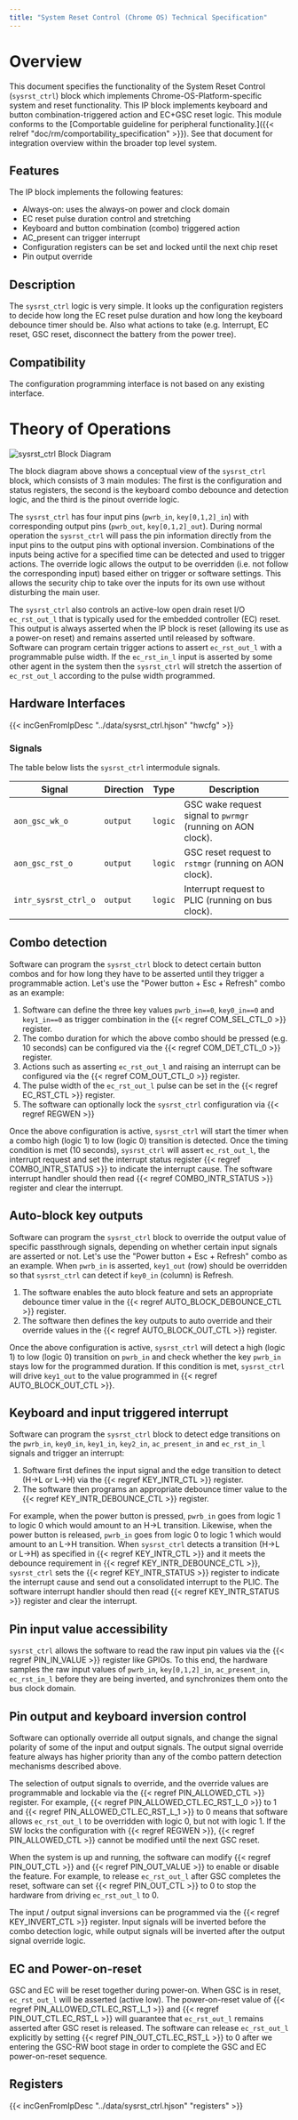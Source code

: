 ```yaml
---
title: "System Reset Control (Chrome OS) Technical Specification"
---
```


# Overview

This document specifies the functionality of the System Reset Control (`sysrst_ctrl`) block which implements Chrome-OS-Platform-specific system and reset functionality.
This IP block implements keyboard and button combination-triggered action and EC+GSC reset logic.
This module conforms to the [Comportable guideline for peripheral functionality.]({{< relref "doc/rm/comportability_specification" >}}).
See that document for integration overview within the broader top level system.

## Features

The IP block implements the following features:

- Always-on: uses the always-on power and clock domain
- EC reset pulse duration control and stretching
- Keyboard and button combination (combo) triggered action
- AC_present can trigger interrupt 
- Configuration registers can be set and locked until the next chip reset
- Pin output override

## Description

The `sysrst_ctrl` logic is very simple.
It looks up the configuration registers to decide how long the EC reset pulse duration and how long the keyboard debounce timer should be. 
Also what actions to take (e.g. Interrupt, EC reset, GSC reset, disconnect the battery from the power tree).

## Compatibility

The configuration programming interface is not based on any existing interface.

# Theory of Operations

![`sysrst_ctrl` Block Diagram](sysrst_ctrl_blockdiagram.svg)

The block diagram above shows a conceptual view of the `sysrst_ctrl` block, which consists of 3 main modules:
The first is the configuration and status registers, the second is the keyboard combo debounce and detection logic, and the third is the pinout override logic.

The `sysrst_ctrl` has four input pins (`pwrb_in`, `key[0,1,2]_in`) with corresponding output pins (`pwrb_out`, `key[0,1,2]_out`).
During normal operation the `sysrst_ctrl` will pass the pin information directly from the input pins to the output pins with optional inversion.
Combinations of the inputs being active for a specified time can be detected and used to trigger actions. 
The override logic allows the output to be overridden (i.e. not follow the corresponding input) based either on trigger or software settings. 
This allows the security chip to take over the inputs for its own use without disturbing the main user.

The `sysrst_ctrl` also controls an active-low open drain reset I/O `ec_rst_out_l` that is typically used for the embedded controller (EC) reset.
This output is always asserted when the IP block is reset (allowing its use as a power-on reset) and remains asserted until released by software. 
Software can program certain trigger actions to assert `ec_rst_out_l` with a programmable pulse width.
If the `ec_rst_in_l` input is asserted by some other agent in the system then the `sysrst_ctrl` will stretch the assertion of `ec_rst_out_l` according to the pulse width programmed.

## Hardware Interfaces

{{< incGenFromIpDesc "../data/sysrst_ctrl.hjson" "hwcfg" >}}

### Signals

The table below lists the `sysrst_ctrl` intermodule signals.

Signal                                 | Direction | Type    | Description
---------------------------------------|-----------|---------|---------------
`aon_gsc_wk_o`                         | `output`  | `logic` |  GSC wake request signal to `pwrmgr` (running on AON clock).
`aon_gsc_rst_o`                        | `output`  | `logic` |  GSC reset request to `rstmgr` (running on AON clock).
`intr_sysrst_ctrl_o`                   | `output`  | `logic` |  Interrupt request to PLIC (running on bus clock).


## Combo detection

Software can program the `sysrst_ctrl` block to detect certain button combos and for how long they have to be asserted until they trigger a programmable action.
Let's use the "Power button + Esc + Refresh" combo as an example:

1. Software can define the three key values `pwrb_in==0`, `key0_in==0` and `key1_in==0` as trigger combination in the {{< regref COM_SEL_CTL_0 >}} register.
2. The combo duration for which the above combo should be pressed (e.g. 10 seconds) can be configured via the {{< regref COM_DET_CTL_0 >}} register.
3. Actions such as asserting `ec_rst_out_l` and raising an interrupt can be configured via the {{< regref COM_OUT_CTL_0 >}} register.
4. The pulse width of the `ec_rst_out_l` pulse can be set in the {{< regref EC_RST_CTL >}} register.
5. The software can optionally lock the `sysrst_ctrl` configuration via {{< regref REGWEN >}}

Once the above configuration is active, `sysrst_ctrl` will start the timer when a combo high (logic 1) to low (logic 0) transition is detected.
Once the timing condition is met (10 seconds), `sysrst_ctrl` will assert `ec_rst_out_l`, the interrupt request and set the interrupt status register {{< regref COMBO_INTR_STATUS >}} to indicate the interrupt cause.
The software interrupt handler should then read {{< regref COMBO_INTR_STATUS >}} register and clear the interrupt.

## Auto-block key outputs

Software can program the `sysrst_ctrl` block to override the output value of specific passthrough signals, depending on whether certain input signals are asserted or not.
Let's use the "Power button + Esc + Refresh" combo as an example.
When `pwrb_in` is asserted, `key1_out` (row) should be overridden so that `sysrst_ctrl` can detect if `key0_in` (column) is Refresh.

1. The software enables the auto block feature and sets an appropriate debounce timer value in the {{< regref AUTO_BLOCK_DEBOUNCE_CTL >}} register.
2. The software then defines the key outputs to auto override and their override values in the {{< regref AUTO_BLOCK_OUT_CTL >}} register.

Once the above configuration is active, `sysrst_ctrl` will detect a high (logic 1) to low (logic 0) transition on `pwrb_in` and check whether the key `pwrb_in` stays low for the programmed duration.
If this condition is met, `sysrst_ctrl` will drive `key1_out` to the value programmed in {{< regref AUTO_BLOCK_OUT_CTL >}}.

## Keyboard and input triggered interrupt

Software can program the `sysrst_ctrl` block to detect edge transitions on the `pwrb_in`, `key0_in`, `key1_in`, `key2_in`, `ac_present_in` and `ec_rst_in_l` signals and trigger an interrupt:

1. Software first defines the input signal and the edge transition to detect (H->L or L->H) via the {{< regref KEY_INTR_CTL >}} register.
2. The software then programs an appropriate debounce timer value to the {{< regref KEY_INTR_DEBOUNCE_CTL >}} register.

For example, when the power button is pressed, `pwrb_in` goes from logic 1 to logic 0 which would amount to an H->L transition.
Likewise, when the power button is released, `pwrb_in` goes from logic 0 to logic 1 which would amount to an L->H transition.
When `sysrst_ctrl` detects a transition (H->L or L->H) as specified in {{< regref KEY_INTR_CTL >}} and it meets the debounce requirement in {{< regref KEY_INTR_DEBOUNCE_CTL >}}, `sysrst_ctrl` sets the {{< regref KEY_INTR_STATUS >}} register to indicate the interrupt cause and send out a consolidated interrupt to the PLIC.
The software interrupt handler should then read {{< regref KEY_INTR_STATUS >}} register and clear the interrupt.

## Pin input value accessibility

`sysrst_ctrl` allows the software to read the raw input pin values via the {{< regref PIN_IN_VALUE >}} register like GPIOs.
To this end, the hardware samples the raw input values of `pwrb_in`, `key[0,1,2]_in`, `ac_present_in`, `ec_rst_in_l` before they are being inverted, and synchronizes them onto the bus clock domain.

## Pin output and keyboard inversion control

Software can optionally override all output signals, and change the signal polarity of some of the input and output signals.
The output signal override feature always has higher priority than any of the combo pattern detection mechanisms described above.

The selection of output signals to override, and the override values are programmable and lockable via the {{< regref PIN_ALLOWED_CTL >}} register.
For example, {{< regref PIN_ALLOWED_CTL.EC_RST_L_0 >}} to 1 and {{< regref PIN_ALLOWED_CTL.EC_RST_L_1 >}} to 0 means that software allows `ec_rst_out_l` to be overridden with logic 0, but not with logic 1.
If the SW locks the configuration with {{< regref REGWEN >}}, {{< regref PIN_ALLOWED_CTL >}} cannot be modified until the next GSC reset.

When the system is up and running, the software can modify {{< regref PIN_OUT_CTL >}} and {{< regref PIN_OUT_VALUE >}} to enable or disable the feature.
For example, to release `ec_rst_out_l` after GSC completes the reset, software can set {{< regref PIN_OUT_CTL >}} to 0 to stop the hardware from driving `ec_rst_out_l` to 0.

The input / output signal inversions can be programmed via the {{< regref KEY_INVERT_CTL >}} register.
Input signals will be inverted before the combo detection logic, while output signals will be inverted after the output signal override logic.

## EC and Power-on-reset

GSC and EC will be reset together during power-on. 
When GSC is in reset, `ec_rst_out_l` will be asserted (active low).
The power-on-reset value of {{< regref PIN_ALLOWED_CTL.EC_RST_L_1 >}} and {{< regref PIN_OUT_CTL.EC_RST_L >}} will guarantee that `ec_rst_out_l` remains asserted after GSC reset is released.
The software can release `ec_rst_out_l` explicitly by setting {{< regref PIN_OUT_CTL.EC_RST_L >}} to 0 after we entering the GSC-RW boot stage in order to complete the GSC and EC power-on-reset sequence.

## Registers

{{< incGenFromIpDesc "../data/sysrst_ctrl.hjson" "registers" >}}


